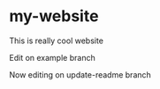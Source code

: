 # my-website

This is really cool website

Edit on example branch

Now editing on update-readme branch
